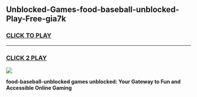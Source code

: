 
## Unblocked-Games-food-baseball-unblocked-Play-Free-gia7k
<h3>
<a href="https://premium76.site?title=food-baseball-unblocked&ref=18A1">CLICK TO PLAY</a></h3>
<hr>

<h3>
<a href="https://premium76.site?title=food-baseball-unblocked&ref=18A1">CLICK 2 PLAY</a>
  
</h3>

<a href="https://premium76.site?title=food-baseball-unblocked&ref=18A1"><img src="https://clearcache.store/games.png"></a>


**food-baseball-unblocked games unblocked: Your Gateway to Fun and Accessible Online Gaming**
